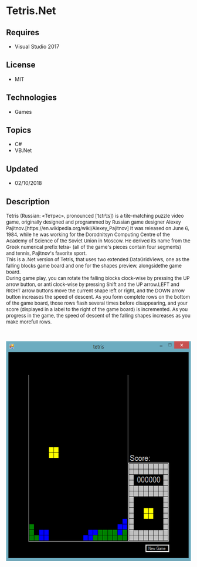 # Tetris.Net
## Requires
- Visual Studio 2017
## License
- MIT
## Technologies
- Games
## Topics
- C#
- VB.Net
## Updated
- 02/10/2018
## Description

<p><span style="font-size:small">Tetris (Russian: &laquo;Тетрис&raquo;, pronounced [ˈtɛtrʲɪs]) is a tile-matching puzzle video game, originally designed and programmed by Russian game designer&nbsp;Alexey Pajitnov.[https://en.wikipedia.org/wiki/Alexey_Pajitnov]
 It was released on June 6, 1984, while he was working for the Dorodnitsyn Computing&nbsp;Centre of the Academy of Science of the Soviet Union in Moscow. He derived its name from the Greek numerical prefix tetra- (all of the game's pieces&nbsp;contain four
 segments) and tennis, Pajitnov's favorite sport.</span><br>
<span style="font-size:small">This is a .Net version of Tetris, that uses two extended DataGridViews, one as the falling blocks game board and one for the shapes preview, alongsidethe game board.</span><br>
<span style="font-size:small">During game play, you can rotate the falling blocks clock-wise by pressing the UP arrow button, or anti clock-wise by pressing Shift and the UP arrow.LEFT and RIGHT arrow buttons move the current shape left or right, and the DOWN
 arrow button increases the speed of descent.&nbsp;As you form complete rows on the bottom of the game board, those rows flash several times before disappearing, and your score (displayed in a label&nbsp;to the right of the game board) is incremented. As you
 progress in the game, the speed of descent of the falling shapes increases as you make morefull rows.</span></p>
<p>&nbsp;</p>
<p><span style="font-size:small"><img id="188394" src="188394-10-02-2018%2017.00.46.png" alt="" width="565" height="599"><br>
</span></p>

